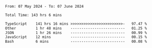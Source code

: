 
<!--START_SECTION:waka-->

```txt
From: 07 May 2024 - To: 07 June 2024

Total Time: 143 hrs 6 mins

TypeScript    141 hrs 16 mins >>>>>>>>>>>>>>>>>>>>>>>>-   97.47 %
Other         1 hr 48 mins    -------------------------   01.25 %
JSON          1 hr 26 mins    -------------------------   00.99 %
JavaScript    12 mins         -------------------------   00.15 %
Bash          6 mins          -------------------------   00.08 %
```

<!--END_SECTION:waka-->

<!--

### Hi there 👋
**Iam-cesar/Iam-cesar** is a ✨ _special_ ✨ repository because its `README.md` (this file) appears on your GitHub profile.

Here are some ideas to get you started:

- 🔭 I’m currently working on ...
- 🌱 I’m currently learning ...
- 👯 I’m looking to collaborate on ...
- 🤔 I’m looking for help with ...
- 💬 Ask me about ...
- 📫 How to reach me: ...
- 😄 Pronouns: ...
- ⚡ Fun fact: ...
-->
